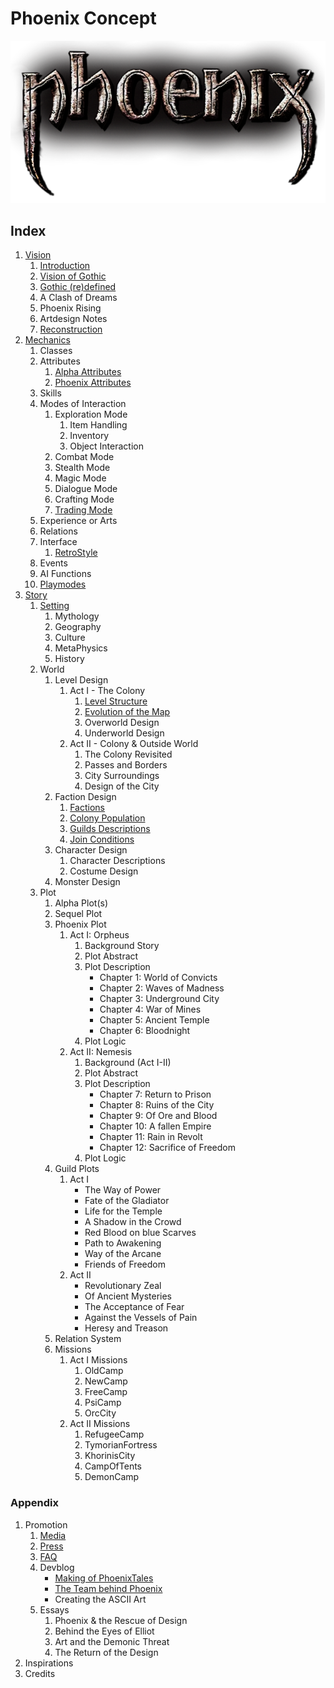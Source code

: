 # Phoenix Concept

<a href="/"><img src="/_img/phnx-logo-low.png" alt="Phoenix Logo"></a>

## Index

1. [Vision](/vision/vision)
	1. [Introduction](/)
	2. [Vision of Gothic](/vision/vision-of-gothic)
    3. [Gothic (re)defined](/vision/gothic-defined)
	4. A Clash of Dreams
	5. Phoenix Rising
	6. Artdesign Notes
	7. [Reconstruction](/vision/reconstruction)
2. [Mechanics](/mechanics/mechanics)
	1. Classes
	2. Attributes
		1. [Alpha Attributes](/mechanics/attributes-alpha)
		2. [Phoenix Attributes](/mechanics/attributes-phoenix)
	3. Skills
	4. Modes of Interaction 
		1. Exploration Mode
			1. Item Handling
			2. Inventory
			3. Object Interaction 
		2. Combat Mode
		3. Stealth Mode
		4. Magic Mode
		5. Dialogue Mode
		6. Crafting Mode
		7. [Trading Mode](/mechanics/trading)
	5. Experience or Arts
	6. Relations
	7. Interface
		1. [RetroStyle](/mechanics/retro-style)
	8. Events
	9. AI Functions
	10. [Playmodes](/mechanics/playmodes)
3. [Story](/story/story)
	1. [Setting](/story/setting)
		1. Mythology
		2. Geography
		3. Culture
		4. MetaPhysics
		5. History <!-- Timeline -->
	2. World
		1. Level Design <!-- Gothic & Cosmic Horror -->
			1. Act I - The Colony
				1. [Level Structure](/story/level-structure)
				2. [Evolution of the Map](/story/map-evolution)
				3. Overworld Design
				4. Underworld Design
			2. Act II - Colony & Outside World
				1. The Colony Revisited  
				2. Passes and Borders
				3. City Surroundings
				4. Design of the City  
		2. Faction Design
			1. [Factions](/story/factions/factions)
			2. [Colony Population](/story/factions/colony-population)
			3. [Guilds Descriptions](/story/factions/guilds-descriptions)
			4. [Join Conditions](/story/factions/guilds-join-conditions)
		3. Character Design
			1. Character Descriptions
			2. Costume Design
		4. Monster Design
	3. Plot
		1. Alpha Plot(s) <!-- including story events + guild attitudes -->
		2. Sequel Plot
		3. Phoenix Plot 
			1. Act I: Orpheus
				1. Background Story
				<!-- 1. The Revolt, 2. The Camps -->
				2. Plot Abstract
				3. Plot Description
					* Chapter 1: World of Convicts
					* Chapter 2: Waves of Madness
					* Chapter 3: Underground City
					* Chapter 4: War of Mines
					* Chapter 5: Ancient Temple
					* Chapter 6: Bloodnight
				4. Plot Logic
			2. Act II: Nemesis
				1. Background (Act I-II)
				2. Plot Abstract
				3. Plot Description
					* Chapter 7: Return to Prison
					* Chapter 8: Ruins of the City
					* Chapter 9: Of Ore and Blood
					* Chapter 10: A fallen Empire
					* Chapter 11: Rain in Revolt
					* Chapter 12: Sacrifice of Freedom
				4. Plot Logic
		4. Guild Plots
			1. Act I 
				* The Way of Power
				* Fate of the Gladiator
				* Life for the Temple
				* A Shadow in the Crowd
				* Red Blood on blue Scarves
				* Path to Awakening
				* Way of the Arcane
				* Friends of Freedom
			2. Act II
				* Revolutionary Zeal
				* Of Ancient Mysteries
				* The Acceptance of Fear
				* Against the Vessels of Pain
				* Heresy and Treason
		5. Relation System
		6. Missions
			1. Act I Missions
				1. OldCamp
				2. NewCamp
				3. FreeCamp
				4. PsiCamp
				5. OrcCity
			2. Act II Missions
				1. RefugeeCamp
				2. TymorianFortress
				3. KhorinisCity
				4. CampOfTents
				5. DemonCamp


### Appendix

1. Promotion
	1. [Media](/promo/media)
	2. [Press](/promo/press)
	3. [FAQ](/promo/faq/en)
	3. Devblog
		* [Making of PhoenixTales](/appendix/behind-the-scenes/logo)
		* [The Team behind Phoenix](/appendix/behind-the-scenes/team)
		* Creating the ASCII Art
	4. Essays
		1. Phoenix & the Rescue of Design
		2. Behind the Eyes of Elliot
		3. Art and the Demonic Threat 
		4. The Return of the Design
2. Inspirations
3. Credits


<p class="doc-pdf">
<!-- Download the Docs -->
<!-- Physical Print -->
</p>